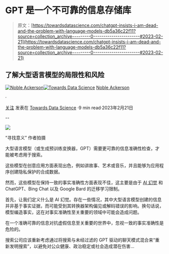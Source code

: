 # GPT 是一个不可靠的信息存储库

> 原文：[https://towardsdatascience.com/chatgpt-insists-i-am-dead-and-the-problem-with-language-models-db5a36c22f11?source=collection_archive---------0-----------------------#2023-02-21](https://towardsdatascience.com/chatgpt-insists-i-am-dead-and-the-problem-with-language-models-db5a36c22f11?source=collection_archive---------0-----------------------#2023-02-21)

## 了解大型语言模型的局限性和风险

[](https://medium.com/@nobleackerson?source=post_page-----db5a36c22f11--------------------------------)[![Noble Ackerson](../Images/e89361fc2723b2b08384ace7f081bfed.png)](https://medium.com/@nobleackerson?source=post_page-----db5a36c22f11--------------------------------)[](https://towardsdatascience.com/?source=post_page-----db5a36c22f11--------------------------------)[![Towards Data Science](../Images/a6ff2676ffcc0c7aad8aaf1d79379785.png)](https://towardsdatascience.com/?source=post_page-----db5a36c22f11--------------------------------) [Noble Ackerson](https://medium.com/@nobleackerson?source=post_page-----db5a36c22f11--------------------------------)

·

[关注](https://medium.com/m/signin?actionUrl=https%3A%2F%2Fmedium.com%2F_%2Fsubscribe%2Fuser%2F68605bd278a3&operation=register&redirect=https%3A%2F%2Ftowardsdatascience.com%2Fchatgpt-insists-i-am-dead-and-the-problem-with-language-models-db5a36c22f11&user=Noble+Ackerson&userId=68605bd278a3&source=post_page-68605bd278a3----db5a36c22f11---------------------post_header-----------) 发表在 [Towards Data Science](https://towardsdatascience.com/?source=post_page-----db5a36c22f11--------------------------------) ·9 min read·2023年2月21日

--

[](https://medium.com/m/signin?actionUrl=https%3A%2F%2Fmedium.com%2F_%2Fbookmark%2Fp%2Fdb5a36c22f11&operation=register&redirect=https%3A%2F%2Ftowardsdatascience.com%2Fchatgpt-insists-i-am-dead-and-the-problem-with-language-models-db5a36c22f11&source=-----db5a36c22f11---------------------bookmark_footer-----------)![](../Images/877f131a65aa9cec5806a78ebd5af18a.png)

“寻找意义” 作者拍摄

大型语言模型（或生成预训练变换器，GPT）需要更可靠的信息准确性检查，才能被考虑用于搜索。

这些模型在创意应用方面表现出色，例如讲故事、艺术或音乐，并且能够为应用程序创建隐私保护的合成数据。

然而，这些模型在保持一致的事实准确性方面表现不佳，这主要是由于 [AI 幻觉](https://www.wired.com/story/ai-has-a-hallucination-problem-thats-proving-tough-to-fix/) 和 ChatGPT、Bing Chat 以及 Google Bard 的迁移学习限制。

首先，让我们定义什么是 AI 幻觉。存在一些情况，其中大型语言模型创建的信息并非基于事实证据，而可能受到其转换器架构偏见或解码错误的影响。换句话说，模型编造事实，这在对事实准确性至关重要的领域中可能会造成问题。

在一个准确可靠的信息对抗虚假信息至关重要的世界中，忽视一致的事实准确性是危险的。

搜索公司应该重新考虑通过将搜索与未经过滤的 GPT 驱动的聊天模式混合来“重新发明搜索”，以避免对公众健康、政治稳定或社会造成潜在伤害…
